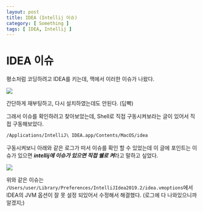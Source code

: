 ```yaml
---
layout: post
title: IDEA (Intellij 이슈)
category: [ Something ]
tags: [ IDEA, Intellij ]
---
```


# IDEA 이슈

평소처럼 코딩하려고 IDEA를 키는데, 맥에서 이러한 이슈가 나왔다.

![](/Describing-Blog/assets/img/something/cannotopen.png)

간단하게 재부팅하고, 다시 설치하였는데도 안된다. (딥빡)

그래서 이슈를 확인하려고 찾아보았는데, Shell로 직접 구동시켜보라는 글이 있어서 직접 구동해보았다.

```bash
/Applications/IntelliJ\ IDEA.app/Contents/MacOS/idea
```

구동시켜보니 아래와 같은 로그가 떠서 이슈를 확인 할 수 있었는데 이 글에 포인트는 이슈가 있으면
***intellij에 이슈가 있으면 직접 쉘로 켜***라고 말하고 싶었다.

![](/Describing-Blog/assets/img/something/logs.png)

위와 같은 이슈는 ```/Users/user/Library/Preferences/IntelliJIdea2019.2/idea.vmoptions```에서 IDEA의 JVM 옵션이 잘 못 설정 되있어서 수정해서 해결했다. (로그에 다 나와있으니까 알겠지;)